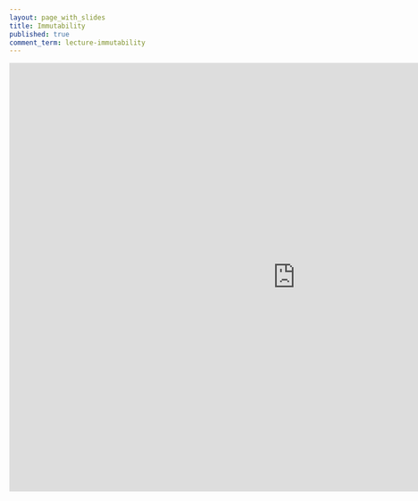 ```yaml
---
layout: page_with_slides
title: Immutability
published: true
comment_term: lecture-immutability
---
```


<iframe src="https://brunchlabs.slides.com/timtregubov/cs52-immutable-and-firebase/embed?token=fM8H9R8J&style=light" width="1024" height="768" scrolling="no" frameborder="0" webkitallowfullscreen mozallowfullscreen allowfullscreen></iframe>